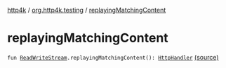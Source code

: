 [http4k](../index.md) / [org.http4k.testing](index.md) / [replayingMatchingContent](./replaying-matching-content.md)

# replayingMatchingContent

`fun `[`ReadWriteStream`](../org.http4k.traffic/-read-write-stream/index.md)`.replayingMatchingContent(): `[`HttpHandler`](../org.http4k.core/-http-handler.md) [(source)](https://github.com/http4k/http4k/blob/master/http4k-incubator/src/main/kotlin/org/http4k/testing/junitExtensions.kt#L51)
